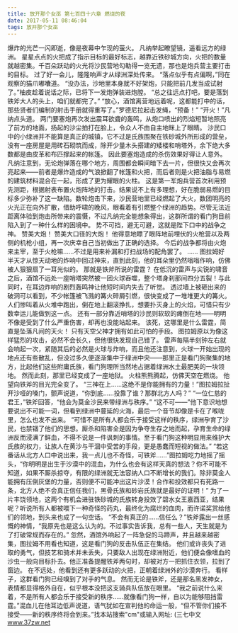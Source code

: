 ```yaml
---
title: 放开那个女巫 第七百四十六章 燃烧的夜
date: 2017-05-11 08:46:04
tags: 放开那个女巫
---
```


爆炸的光芒一闪即逝，像是夜幕中乍现的萤火。
凡纳举起瞭望镜，遥看远方的绿洲。
星星点点的火把成了指示目标的最好标志，越靠近铁砂城方向，火把的数量就越密集。千百朵跃动的火光将沙民营地勾勒得一览无遗，那也是炮兵营主要打击的目标。
过了好一会儿，隆隆响声才从绿洲深处传来。
“落点似乎有点偏啊，”同在观察的猫爪嘟囔道。
“没办法，沙地里本身就不好架炮，只能把前几发当成试射了。”柚皮趁着说话之际，已将下一发炮弹装进炮膛。
“总之往远点打吧，要是落到铁斧大人的头上，咱们就都完了。”
“放心，酒馆离营地远着呢，这都能打中的话，那些贤者们编制的射击手册就得重写了。”罗德尼拉起击发绳，“预备！”
“开火！”凡纳点头道。
两门要塞炮再次发出震耳欲聋的轰鸣，从炮口喷出的烈焰短暂地照亮了前方的地面，扬起的沙尘拍打在脸上，令众人不由自主地眯上了眼睛。
沙民口中的小绿洲并不能算是真正的城镇，它不过是氏族围聚在铁砂城外所形成的营垒，没有一座房屋是用砖石砌筑而成，除开少量木头搭建的矮楼和哨塔外，余下绝大多数都是由皮革和布匹撑起来的帐篷。
因此要塞炮造成的杀伤效果好得让人意外。
凡纳注意到，无论炮弹落在哪个地方，周围都会瞬间暗下去一片，但很快又会再次亮起来——前者是爆炸造成的气浪掀翻了帐篷和火把，而后者则是火把油脂与易燃的建筑材料混合在一起，形成了更为耀眼的火柱。
这是第一军炮兵营首次利用预先测距，根据射表布置火炮阵地的打击。结果说不上有多理想，好在脆弱易燃的目标多少弥补了这一缺陷。数轮炮击下来，沙民营地里已经燃起了大火，数团明亮的火光正在向外扩散，借助呼啸的晚风，眼看着有引燃整个绿洲的趋势。尽管无法近距离体验到炮击所带来的震慑，不过凡纳完全能想象得出，这群所谓的看门狗目前陷入到了一种什么样的困境中。
势不可挡，避无可避，这就是陛下口中的战争之神。
赞美大炮！
赞美大口径的大炮！
他得意地瞟了眼阵地前埋伏的火枪营以及两侧的机枪小组，再一次庆幸自己当初做出了正确的选择。
今后的战争都将由火炮来主宰，至于火枪嘛……不过是用来补漏和打扫战场的配角罢了。
……
图拉姆好半天才从惊天动地的炸响中回过神来，直到此刻，他的耳朵里仍然嗡嗡作响，仿佛被人狠狠扇了一耳光似的。
那就是铁斧所说的雷霆？
在低沉的雷声与尖锐的啸音之后，酒馆不远处一座哨塔突然被一团火球吞噬，整个塔身刹那间四分五裂！与此同时，在耳边炸响的剧烈轰鸣神让他短时间内失去了听觉。
透过墙上被砸出来的破洞可以看到，不少帐篷被飞溅的篝火碎屑引燃，很快变成了一堆堆更大的篝火。人们惨叫着从火堆中跑出，倒在地上翻滚挣扎，想要扑灭身上的火焰，可惜只有少数幸运儿能做到这一点。
还有一部分靠近哨塔的沙民则软软的瘫倒在地——明明不像是受到了什么严重伤害，却再也没能站起来。
该死，这哪里是什么雷霆，简直是坠落凡间的天火！
只有天空父神才拥有如此可怕的手段。
图拉姆原以为像这样猛烈的攻击，必然不会长久，但他很快发现自己错了。
雷声每隔半刻钟左右就会响起一次，紧随其后的必然是火球与炸响，而且他还注意到，火球一开始出现的地点还有些散乱，但没过多久便逐渐集中于绿洲中央——那里正是看门狗聚集的地方，比起他们这些附庸氏族，看门狗理所当然地占据着绿洲水土最肥美的一块领地。
然而此刻，那里已经变成了一座地狱。
火柱熊熊腾起，仿佛天空在燃烧。
他望向铁斧的目光完全变了。
“三神在上……这绝不是你能拥有的力量！”图拉姆拉扯开沙哑的嗓门，颤声说道，“你到底……投靠了谁？那群北方人吗？”
“一位仁慈的君王，”铁斧回答，“他会为莫金沙民来带绿洲与秩序。”
“这不可——”他下意识地想要说出不可能一词，但看到绿洲中蔓延的火海，最后一个音节却像是卡在了喉咙里，怎么也发不出来。
“可惜不是所有人都会乐于接受这样的秩序，绿洲孕育了沙民，也禁锢了他们的思想。厮杀和陷害全是因为争夺生存之地而起，孕育生命的绿洲反而浸满了鲜血，不得不说是一件讽刺的事情。至于看门狗这种明显用来维护大氏族的权力，让族人在黄沙与干涸中受苦的手段，更是愚蠢而短视的做法。”
“若这番话从北方人口中说出来，我一点儿也不奇怪，可铁斧……”图拉姆吃力地摇了摇头，“你明明是出生于沙漠中的混血，为什么也会有这样天真的想法？你不可能不知道，如果不厮杀掠夺，有限的绿洲就无法容纳人口不断增长的我们。除非莫金人能拥有压倒灰堡的力量，否则便不可能冲出这片沙漠！合作和投效都只有死路一条，北方人绝不会真正信任我们，黑骨氏族和砂岩氏族就是最好的证明！”
为了一片丰饶领地，这两个有机会进驻铁砂城的氏族转身投效了碧水女王嘉西亚，结果呢？听说所有人都被喂下一种奇怪的药丸，最终化为腐烂的血肉，而许诺奖赏给他们的领地，到头来也成了一句空话。
“不会有真正的……信任么？”铁斧露出一丝感慨的神情，“我原先也是这么认为的。不过事实告诉我，总有一些人，天生就是为了打破常规而存在的。”
忽然，酒馆外响起了一阵急促的马蹄声，并且越来越密集，图拉姆不用看也知道，这是看门狗的反击队伍正在集结。
他们或许丧失了进取的勇气，但技艺和骑术并未丢失，只要敌人出现在绿洲附近，他们便会像嗜血的沙虫一般向目标扑去。他正准备提醒铁斧两句时，却被对方一把抓住衣领，拉到了窗边。
在不远处，他看到还有更多跃动的火把，正朝着绿洲外的沙漠奔行。
看样子，这群看门狗已经嗅到了对手的气息。
然而无论是铁斧，还是那名黑发神女，表情都显得格外自在，似乎根本没把这支骑兵队伍放在眼里。
“我之前说什么来着，不是所有人都会乐于接受新的秩序……就像看门狗一样，自以为能够阻挡雷霆。”混血儿在他耳边低声说道，语气犹如在宣判他的命运一般，“但不管你们接不接受——新的秩序终将会到来。”找本站搜索"cm"或输入网址:
(三七中文 www.37zw.net